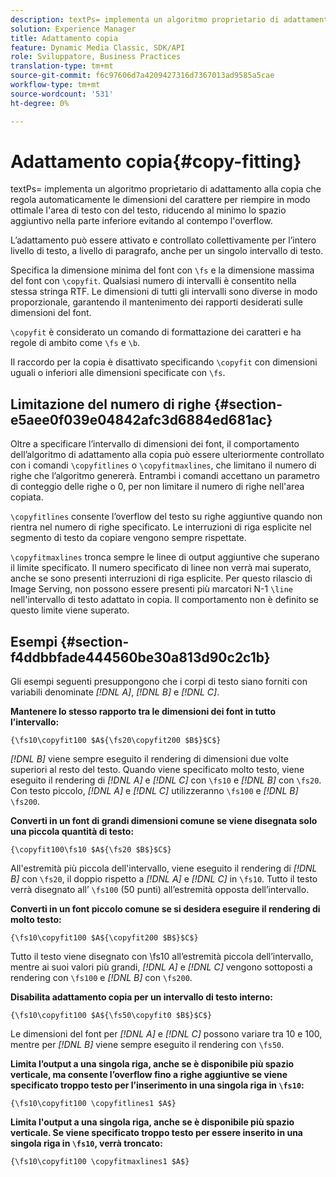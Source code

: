 ```yaml
---
description: textPs= implementa un algoritmo proprietario di adattamento alla copia che regola automaticamente le dimensioni del carattere per riempire in modo ottimale l'area di testo con del testo, riducendo al minimo lo spazio aggiuntivo nella parte inferiore evitando al contempo l'overflow.
solution: Experience Manager
title: Adattamento copia
feature: Dynamic Media Classic, SDK/API
role: Sviluppatore, Business Practices
translation-type: tm+mt
source-git-commit: f6c97606d7a4209427316d7367013ad9585a5cae
workflow-type: tm+mt
source-wordcount: '531'
ht-degree: 0%

---
```



# Adattamento copia{#copy-fitting}

textPs= implementa un algoritmo proprietario di adattamento alla copia che regola automaticamente le dimensioni del carattere per riempire in modo ottimale l&#39;area di testo con del testo, riducendo al minimo lo spazio aggiuntivo nella parte inferiore evitando al contempo l&#39;overflow.

L’adattamento può essere attivato e controllato collettivamente per l’intero livello di testo, a livello di paragrafo, anche per un singolo intervallo di testo.

Specifica la dimensione minima del font con `\fs` e la dimensione massima del font con `\copyfit`. Qualsiasi numero di intervalli è consentito nella stessa stringa RTF. Le dimensioni di tutti gli intervalli sono diverse in modo proporzionale, garantendo il mantenimento dei rapporti desiderati sulle dimensioni del font.

`\copyfit` è considerato un comando di formattazione dei caratteri e ha regole di ambito come  `\fs` e  `\b`.

Il raccordo per la copia è disattivato specificando `\copyfit` con dimensioni uguali o inferiori alle dimensioni specificate con `\fs`.

## Limitazione del numero di righe {#section-e5aee0f039e04842afc3d6884ed681ac}

Oltre a specificare l’intervallo di dimensioni dei font, il comportamento dell’algoritmo di adattamento alla copia può essere ulteriormente controllato con i comandi `\copyfitlines` o `\copyfitmaxlines`, che limitano il numero di righe che l’algoritmo genererà. Entrambi i comandi accettano un parametro di conteggio delle righe o 0, per non limitare il numero di righe nell&#39;area copiata.

`\copyfitlines` consente l’overflow del testo su righe aggiuntive quando non rientra nel numero di righe specificato. Le interruzioni di riga esplicite nel segmento di testo da copiare vengono sempre rispettate.

`\copyfitmaxlines` tronca sempre le linee di output aggiuntive che superano il limite specificato. Il numero specificato di linee non verrà mai superato, anche se sono presenti interruzioni di riga esplicite. Per questo rilascio di Image Serving, non possono essere presenti più marcatori N-1 `\line` nell&#39;intervallo di testo adattato in copia. Il comportamento non è definito se questo limite viene superato.

## Esempi {#section-f4ddbbfade444560be30a813d90c2c1b}

Gli esempi seguenti presuppongono che i corpi di testo siano forniti con variabili denominate *[!DNL $A$]*, *[!DNL $B$]* e *[!DNL $C$]*.

**Mantenere lo stesso rapporto tra le dimensioni dei font in tutto l’intervallo:**

`{\fs10\copyfit100 $A${\fs20\copyfit200 $B$}$C$}`

*[!DNL $B$]* viene sempre eseguito il rendering di dimensioni due volte superiori al resto del testo. Quando viene specificato molto testo, viene eseguito il rendering di *[!DNL $A$]* e *[!DNL $C$]* con `\fs10` e *[!DNL $B$]* con `\fs20`. Con testo piccolo, *[!DNL $A$]* e *[!DNL $C$]* utilizzeranno `\fs100` e *[!DNL $B$]* `\fs200`.

**Converti in un font di grandi dimensioni comune se viene disegnata solo una piccola quantità di testo:**

`{\copyfit100\fs10 $A${\fs20 $B$}$C$}`

All&#39;estremità più piccola dell&#39;intervallo, viene eseguito il rendering di *[!DNL $B$]* con `\fs20`, il doppio rispetto a *[!DNL $A$]* e *[!DNL $C$]* in `\fs10`. Tutto il testo verrà disegnato all’ `\fs100` (50 punti) all’estremità opposta dell’intervallo.

**Converti in un font piccolo comune se si desidera eseguire il rendering di molto testo:**

`{\fs10\copyfit100 $A${\copyfit200 $B$}$C$}`

Tutto il testo viene disegnato con \fs10 all’estremità piccola dell’intervallo, mentre ai suoi valori più grandi, *[!DNL $A$]* e *[!DNL $C$]* vengono sottoposti a rendering con `\fs100` e *[!DNL $B$]* con `\fs200`.

**Disabilita adattamento copia per un intervallo di testo interno:**

`{\fs10\copyfit100 $A${\fs50\copyfit0 $B$}$C$}`

Le dimensioni del font per *[!DNL $A$]* e *[!DNL $C$]* possono variare tra 10 e 100, mentre per *[!DNL $B$]* viene sempre eseguito il rendering con `\fs50`.

**Limita l’output a una singola riga, anche se è disponibile più spazio verticale, ma consente l’overflow fino a righe aggiuntive se viene specificato troppo testo per l’inserimento in una singola riga in  `\fs10`:**

`{\fs10\copyfit100 \copyfitlines1 $A$}`

**Limita l&#39;output a una singola riga, anche se è disponibile più spazio verticale. Se viene specificato troppo testo per essere inserito in una singola riga in `\fs10`, verrà troncato:**

`{\fs10\copyfit100 \copyfitmaxlines1 $A$}`
